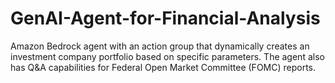 # GenAI-Agent-for-Financial-Analysis
Amazon Bedrock agent with an action group that dynamically creates an investment company portfolio based on specific parameters. The agent also has Q&amp;A capabilities for Federal Open Market Committee (FOMC) reports.

